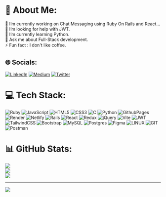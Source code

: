 # 💫 About Me:
🔭 I’m currently working on Chat Messaging using Ruby On Rails and React...<br>🤝 I’m looking for help with JWT.<br>🌱 I’m currently learning Python.<br>💬 Ask me about Full-Stack development.<br>⚡ Fun fact : I don't like coffee.


## 🌐 Socials:
[![LinkedIn](https://img.shields.io/badge/LinkedIn-%230077B5.svg?logo=linkedin&logoColor=white)](https://linkedin.com/in/otmane-echchafyky) [![Medium](https://img.shields.io/badge/Medium-12100E?logo=medium&logoColor=white)](https://medium.com/@@otmaneechchafyky) [![Twitter](https://img.shields.io/badge/Twitter-%231DA1F2.svg?logo=Twitter&logoColor=white)](https://twitter.com/@EchchafykyO) 

# 💻 Tech Stack:
![Ruby](https://img.shields.io/badge/ruby-%23CC342D.svg?style=for-the-badge&logo=ruby&logoColor=white) ![JavaScript](https://img.shields.io/badge/javascript-%23323330.svg?style=for-the-badge&logo=javascript&logoColor=%23F7DF1E) ![HTML5](https://img.shields.io/badge/html5-%23E34F26.svg?style=for-the-badge&logo=html5&logoColor=white) ![CSS3](https://img.shields.io/badge/css3-%231572B6.svg?style=for-the-badge&logo=css3&logoColor=white) ![C](https://img.shields.io/badge/c-%2300599C.svg?style=for-the-badge&logo=c&logoColor=white) ![Python](https://img.shields.io/badge/python-3670A0?style=for-the-badge&logo=python&logoColor=ffdd54) ![GithubPages](https://img.shields.io/badge/github%20pages-121013?style=for-the-badge&logo=github&logoColor=white) ![Render](https://img.shields.io/badge/Render-%46E3B7.svg?style=for-the-badge&logo=render&logoColor=white) ![Netlify](https://img.shields.io/badge/netlify-%23000000.svg?style=for-the-badge&logo=netlify&logoColor=#00C7B7) ![Rails](https://img.shields.io/badge/rails-%23CC0000.svg?style=for-the-badge&logo=ruby-on-rails&logoColor=white) ![React](https://img.shields.io/badge/react-%2320232a.svg?style=for-the-badge&logo=react&logoColor=%2361DAFB) ![Redux](https://img.shields.io/badge/redux-%23593d88.svg?style=for-the-badge&logo=redux&logoColor=white) ![jQuery](https://img.shields.io/badge/jquery-%230769AD.svg?style=for-the-badge&logo=jquery&logoColor=white) ![Vite](https://img.shields.io/badge/vite-%23646CFF.svg?style=for-the-badge&logo=vite&logoColor=white) ![JWT](https://img.shields.io/badge/JWT-black?style=for-the-badge&logo=JSON%20web%20tokens) ![TailwindCSS](https://img.shields.io/badge/tailwindcss-%2338B2AC.svg?style=for-the-badge&logo=tailwind-css&logoColor=white) ![Bootstrap](https://img.shields.io/badge/bootstrap-%238511FA.svg?style=for-the-badge&logo=bootstrap&logoColor=white) ![MySQL](https://img.shields.io/badge/mysql-%2300000f.svg?style=for-the-badge&logo=mysql&logoColor=white) ![Postgres](https://img.shields.io/badge/postgres-%23316192.svg?style=for-the-badge&logo=postgresql&logoColor=white) ![Figma](https://img.shields.io/badge/figma-%23F24E1E.svg?style=for-the-badge&logo=figma&logoColor=white) ![LINUX](https://img.shields.io/badge/Linux-FCC624?style=for-the-badge&logo=linux&logoColor=black) ![GIT](https://img.shields.io/badge/Git-fc6d26?style=for-the-badge&logo=git&logoColor=white) ![Postman](https://img.shields.io/badge/Postman-FF6C37?style=for-the-badge&logo=postman&logoColor=white)
# 📊 GitHub Stats:
![](https://github-readme-stats.vercel.app/api?username=otmaneechchafyky&theme=dark&hide_border=true&include_all_commits=false&count_private=false)<br/>
![](https://github-readme-streak-stats.herokuapp.com/?user=otmaneechchafyky&theme=dark&hide_border=true)<br/>
![](https://github-readme-stats.vercel.app/api/top-langs/?username=otmaneechchafyky&theme=dark&hide_border=true&include_all_commits=false&count_private=false&layout=compact)

---
[![](https://visitcount.itsvg.in/api?id=otmaneechchafyky&icon=0&color=0)](https://visitcount.itsvg.in)

<!-- Proudly created with GPRM ( https://gprm.itsvg.in ) -->
